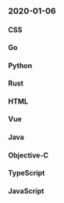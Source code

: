### 2020-01-06

#### CSS

#### Go

#### Python

#### Rust

#### HTML

#### Vue

#### Java

#### Objective-C

#### TypeScript

#### JavaScript
